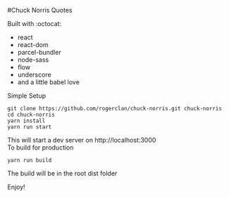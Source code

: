 #Chuck Norris Quotes

Built with :octocat:

* react
* react-dom
* parcel-bundler
* node-sass
* flow
* underscore
* and a little babel love

Simple Setup 



    git clone https://github.com/rogerclan/chuck-norris.git chuck-norris
    cd chuck-norris
    yarn install
    yarn run start
    
This will start a dev server on http://localhost:3000  
To build for production

    yarn run build
    
The build will be in the root dist folder


Enjoy!